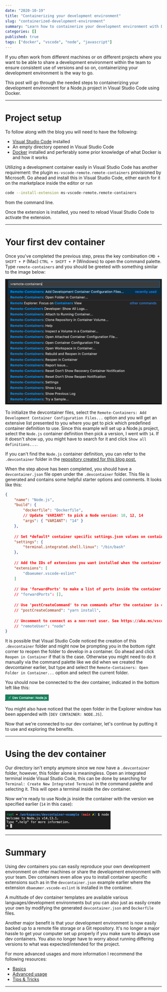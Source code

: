 ```yaml
---
date: "2020-10-19"
title: "Containerizing your development environment"
slug: "containerized-development-environment"
summary: "Learn how to containerize your development environment with Docker and Visual Studio Code."
categories: []
published: true
tags: ["docker", "vscode", "node", "javascript"]
---
```


If you often work from different machines or on different projects where you want to be able to share a development environment within the team to ensure consistent use of versions and so on, containerizing your development environment is the way to go.

This post will go through the needed steps to containerizing your development environment for a Node.js project in Visual Studio Code using Docker.

---

# Project setup

To follow along with the blog you will need to have the following:

- [Visual Studio Code](https://code.visualstudio.com/download) installed
- An empty directory opened in Visual Studio Code
- [Docker](https://docs.docker.com/get-docker/) installed and perferably some prior knowledge of what Docker is and how it works

Utilizing a development container easily in Visual Studio Code has another requirement: the plugin `ms-vscode-remote.remote-containers` provisioned by Microsoft. Go ahead and install this in Visual Studio Code, either earch for it on the marketplace inside the editor or run 
```bash
code --install-extension ms-vscode-remote.remote-containers
``` 
from the command line.

Once the extension is installed, you need to reload Visual Studio Code to activate the extension.

---

# Your first dev container

Once you've completed the previous step, press the key combination `CMD + SHIFT + P` (Mac) `CTRL + SHIFT + P` (Windows) to open the command palette. Type `remote-containers` and you should be greeted with something similar to the image below:

![Command palette with remote containers search results](./images/vscode/command_palette_remote_containers.png)

To initialize the devcontainer files, select the `Remote-Containers: Add Development Container Configuration Files...` option and you will get an extensive list presented to you where you get to pick which predefined container definition to use. Since this example will set up a Node.js project, select the `Node.js` container definition then pick a version, I went with `14`. If it doesn't show up, you might have to search for it and click `Show all definitions...`.

If you can't find the `Node.js` container definition, you can refer to the `.devcontainer` folder in the [repository created for this blog post.](https://github.com/simon-nystrom/devcontainer-example)

When the step above has been completed, you should have a `devcontainer.json` file open under the `.devcontainer` folder. This file is generated and contains some helpful starter options and comments. It looks like this:

```json
{
	"name": "Node.js",
	"build": {
		"dockerfile": "Dockerfile",
		// Update 'VARIANT' to pick a Node version: 10, 12, 14
		"args": { "VARIANT": "14" }
	},

	// Set *default* container specific settings.json values on container create.
	"settings": { 
		"terminal.integrated.shell.linux": "/bin/bash"
	},

	// Add the IDs of extensions you want installed when the container is created.
	"extensions": [
		"dbaeumer.vscode-eslint"
	]

	// Use 'forwardPorts' to make a list of ports inside the container available locally.
	// "forwardPorts": [],

	// Use 'postCreateCommand' to run commands after the container is created.
	// "postCreateCommand": "yarn install",

	// Uncomment to connect as a non-root user. See https://aka.ms/vscode-remote/containers/non-root.
	// "remoteUser": "node"
}
```

It is possible that Visual Studio Code noticed the creation of this `.devcontainer` folder and might now be prompting you in the bottom right corner to reopen the folder to develop in a container. Go ahead and click `Reopen in Container` if that is the case. Otherwise you might need to do it manually via the command palette like we did when we created the devcontainer earlier, but type and select the `Remote-Containers: Open Folder in Container...` option and select the current folder.

You should now be connected to the dev container, indicated in the bottom left like this:

![Dev container indicator](./images/vscode/dev_container.png)

You might also have noticed that the open folder in the Explorer window has been appended with `[DEV CONTAINER: NODE.JS]`.

Now that we're connected to our dev container, let's continue by putting it to use and exploring the benefits.

---

# Using the dev container

Our directory isn't empty anymore since we now have a `.devcontainer` folder, however, this folder alone is meaningless. Open an integrated terminal inside Visual Studio Code, this can be done by searching for `Terminal: Create New Integrated Terminal` in the command palette and selecting it. This will open a terminal inside the dev container.

Now we're ready to use Node.js inside the container with the version we specified earlier (`14` in this case):

![Node running inside the dev container](./images/vscode/node_dev_container.png)

---

# Summary

Using dev containers you can easily reproduce your own development environment on other machines or share the development environment with your team. Dev containers even allow you to install container specific extensions such as in the `devcontainer.json` example earlier where the extension `dbaeumer.vscode-eslint` is installed in the container.

A multitude of dev container templates are available various languages/development environments but you can also just as easily create your own by modifying the generated `devcontainer.json` and `Dockerfile` files.

Another major benefit is that your development environment is now easily backed up to a remote file storage or a Git repository. It's no longer a major hassle to get your computer set up properly if you make sure to always use dev containers. You also no longer have to worry about running differing versions to what was expected/intended for the project.

For more advanced usages and more information I recommend the following resources:
- [Basics](https://code.visualstudio.com/docs/remote/containers)
- [Advanced usage](https://code.visualstudio.com/docs/remote/containers-advanced)
- [Tips & Tricks](https://code.visualstudio.com/docs/remote/troubleshooting#_containers-tips)

---